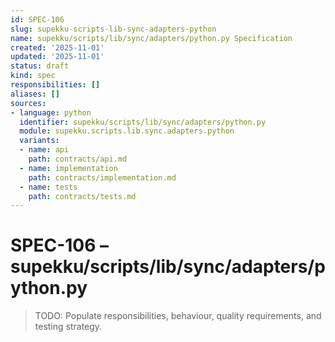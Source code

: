 ```yaml
---
id: SPEC-106
slug: supekku-scripts-lib-sync-adapters-python
name: supekku/scripts/lib/sync/adapters/python.py Specification
created: '2025-11-01'
updated: '2025-11-01'
status: draft
kind: spec
responsibilities: []
aliases: []
sources:
- language: python
  identifier: supekku/scripts/lib/sync/adapters/python.py
  module: supekku.scripts.lib.sync.adapters.python
  variants:
  - name: api
    path: contracts/api.md
  - name: implementation
    path: contracts/implementation.md
  - name: tests
    path: contracts/tests.md
---
```


# SPEC-106 – supekku/scripts/lib/sync/adapters/python.py

> TODO: Populate responsibilities, behaviour, quality requirements, and testing strategy.
